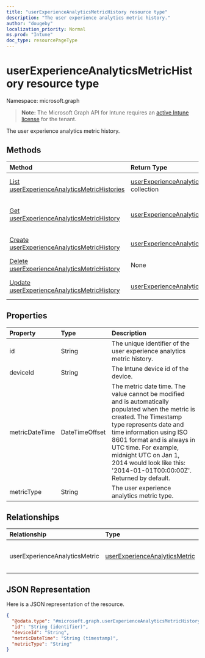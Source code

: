 ```yaml
---
title: "userExperienceAnalyticsMetricHistory resource type"
description: "The user experience analytics metric history."
author: "dougeby"
localization_priority: Normal
ms.prod: "Intune"
doc_type: resourcePageType
---
```


# userExperienceAnalyticsMetricHistory resource type

Namespace: microsoft.graph

> **Note:** The Microsoft Graph API for Intune requires an [active Intune license](https://go.microsoft.com/fwlink/?linkid=839381) for the tenant.

The user experience analytics metric history.

## Methods
|Method|Return Type|Description|
|:---|:---|:---|
|[List userExperienceAnalyticsMetricHistories](../api/intune-devices-userexperienceanalyticsmetrichistory-list.md)|[userExperienceAnalyticsMetricHistory](../resources/intune-devices-userexperienceanalyticsmetrichistory.md) collection|List properties and relationships of the [userExperienceAnalyticsMetricHistory](../resources/intune-devices-userexperienceanalyticsmetrichistory.md) objects.|
|[Get userExperienceAnalyticsMetricHistory](../api/intune-devices-userexperienceanalyticsmetrichistory-get.md)|[userExperienceAnalyticsMetricHistory](../resources/intune-devices-userexperienceanalyticsmetrichistory.md)|Read properties and relationships of the [userExperienceAnalyticsMetricHistory](../resources/intune-devices-userexperienceanalyticsmetrichistory.md) object.|
|[Create userExperienceAnalyticsMetricHistory](../api/intune-devices-userexperienceanalyticsmetrichistory-create.md)|[userExperienceAnalyticsMetricHistory](../resources/intune-devices-userexperienceanalyticsmetrichistory.md)|Create a new [userExperienceAnalyticsMetricHistory](../resources/intune-devices-userexperienceanalyticsmetrichistory.md) object.|
|[Delete userExperienceAnalyticsMetricHistory](../api/intune-devices-userexperienceanalyticsmetrichistory-delete.md)|None|Deletes a [userExperienceAnalyticsMetricHistory](../resources/intune-devices-userexperienceanalyticsmetrichistory.md).|
|[Update userExperienceAnalyticsMetricHistory](../api/intune-devices-userexperienceanalyticsmetrichistory-update.md)|[userExperienceAnalyticsMetricHistory](../resources/intune-devices-userexperienceanalyticsmetrichistory.md)|Update the properties of a [userExperienceAnalyticsMetricHistory](../resources/intune-devices-userexperienceanalyticsmetrichistory.md) object.|

## Properties
|Property|Type|Description|
|:---|:---|:---|
|id|String|The unique identifier of the user experience analytics metric history.|
|deviceId|String|The Intune device id of the device.|
|metricDateTime|DateTimeOffset|The metric date time. The value cannot be modified and is automatically populated when the metric is created. The Timestamp type represents date and time information using ISO 8601 format and is always in UTC time. For example, midnight UTC on Jan 1, 2014 would look like this: '2014-01-01T00:00:00Z'. Returned by default.|
|metricType|String|The user experience analytics metric type.|

## Relationships
|Relationship|Type|Description|
|:---|:---|:---|
|userExperienceAnalyticsMetric|[userExperienceAnalyticsMetric](../resources/intune-devices-userexperienceanalyticsmetric.md)|User experience analytics metric.|

## JSON Representation
Here is a JSON representation of the resource.
<!-- {
  "blockType": "resource",
  "keyProperty": "id",
  "@odata.type": "microsoft.graph.userExperienceAnalyticsMetricHistory"
}
-->
``` json
{
  "@odata.type": "#microsoft.graph.userExperienceAnalyticsMetricHistory",
  "id": "String (identifier)",
  "deviceId": "String",
  "metricDateTime": "String (timestamp)",
  "metricType": "String"
}
```




